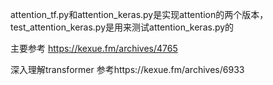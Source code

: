 attention_tf.py和attention_keras.py是实现attention的两个版本，test_attention_keras.py是用来测试attention_keras.py的

主要参考   https://kexue.fm/archives/4765

深入理解transformer   参考https://kexue.fm/archives/6933
